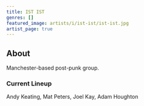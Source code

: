 ```yaml
---
title: IST IST
genres: []
featured_image: artists/i/ist-ist/ist-ist.jpg
artist_page: true
---
```

## About

Manchester-based post-punk group.

### Current Lineup

Andy Keating, Mat Peters, Joel Kay, Adam Houghton

